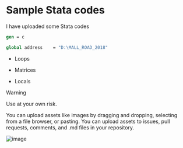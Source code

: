 # Sample Stata codes

I have uploaded some Stata codes 

```do
gen = c

global address    = "D:\MALL_ROAD_2018"

```
- Loops
* Matrices
+ Locals




> [!WARNING]
> Use at your own risk.

You can upload assets like images by dragging and dropping, selecting from a file browser, or pasting. 
You can upload assets to issues, pull requests, comments, and .md files in your repository.

![image](https://user-images.githubusercontent.com/48903494/210287656-7fd29f5a-1afc-44f4-81d8-692e34f31319.png)



